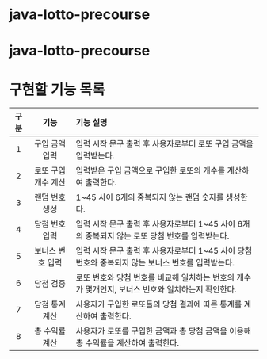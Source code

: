 # java-lotto-precourse
# java-lotto-precourse
# 구현할 기능 목록

| 구분  |    기능    | 기능 설명                                                                                                                                    |
|:---:|:--------:|:-----------------------------------------------------------------------------------------------------------------------------------------|
|  1  |  구입 금액 입력   | 입력 시작 문구 출력 후 사용자로부터 로또 구입 금액을 입력받는다.    |
|  2  |    로또 구입 개수 계산    | 입력받은 구입 금액으로 구입한 로또의 개수를 계산하여 출력한다.        |
|  3  | 랜덤 번호 생성 | 1~45 사이 6개의 중복되지 않는 랜덤 숫자를 생성한다.                                                                                                      |
|  4  |   당첨 번호 입력   | 입력 시작 문구 출력 후 사용자로부터 1~45 사이 6개의 중복되지 않는 로또 당첨 번호를 입력받는다.              |
|  5  |    보너스 번호 입력    | 입력 시작 문구 출력 후 사용자로부터 1~45 사이 당첨 번호와 중복되지 않는 보너스 번호를 입력받는다. |
|  6  |    당첨 검증    | 로또 번호와 당첨 번호를 비교해 일치하는 번호의 개수가 몇개인지, 보너스 번호와 일치하는지 확인한다.                   |
|  7  |    당첨 통계 계산   | 사용자가 구입한 로또들의 당첨 결과에 따른 통계를 계산하여 출력한다.                  |
|  8  |    총 수익률 계산  | 사용자가 로또를 구입한 금액과 총 당첨 금액을 이용해 총 수익률을 계산하여 출력한다.                  |
